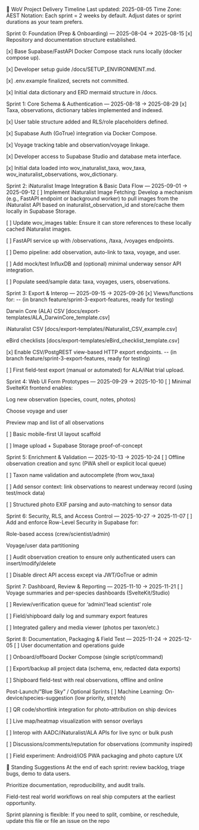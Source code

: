🚀 WoV Project Delivery Timeline
Last updated: 2025-08-05
Time Zone: AEST
Notation: Each sprint = 2 weeks by default. Adjust dates or sprint durations as your team prefers.

Sprint 0: Foundation (Prep & Onboarding) — 2025-08-04 → 2025-08-15
[x] Repository and documentation structure established.

[x] Base Supabase/FastAPI Docker Compose stack runs locally (docker compose up).

[x] Developer setup guide /docs/SETUP_ENVIRONMENT.md.

[x] .env.example finalized, secrets not committed.

[x] Initial data dictionary and ERD mermaid structure in /docs.

Sprint 1: Core Schema & Authentication — 2025-08-18 → 2025-08-29
[x] Taxa, observations, dictionary tables implemented and indexed.

[x] User table structure added and RLS/role placeholders defined.

[x] Supabase Auth (GoTrue) integration via Docker Compose.

[x] Voyage tracking table and observation/voyage linkage.

[x] Developer access to Supabase Studio and database meta interface.

[x] Initial data loaded into wov_inaturalist_taxa, wov_taxa, wov_inaturalist_observations, wov_dictionary.

Sprint 2: iNaturalist Image Integration & Basic Data Flow — 2025-09-01 → 2025-09-12
[ ] Implement iNaturalist Image Fetching: Develop a mechanism (e.g., FastAPI endpoint or background worker) to pull images from the iNaturalist API based on inaturalist_observation_id and store/cache them locally in Supabase Storage.

[ ] Update wov_images table: Ensure it can store references to these locally cached iNaturalist images.

[ ] FastAPI service up with /observations, /taxa, /voyages endpoints.

[ ] Demo pipeline: add observation, auto-link to taxa, voyage, and user.

[ ] Add mock/test InfluxDB and (optional) minimal underway sensor API integration.

[ ] Populate seed/sample data: taxa, voyages, users, observations.

Sprint 3: Export & Interop — 2025-09-15 → 2025-09-26
[x] Views/functions for: -- (in branch feature/sprint-3-export-features, ready for testing)

Darwin Core (ALA) CSV [docs/export-templates/ALA_DarwinCore_template.csv]

iNaturalist CSV [docs/export-templates/iNaturalist_CSV_example.csv]

eBird checklists [docs/export-templates/eBird_checklist_template.csv]

[x] Enable CSV/PostgREST view-based HTTP export endpoints. -- (in branch feature/sprint-3-export-features, ready for testing)

[ ] First field-test export (manual or automated) for ALA/iNat trial upload.

Sprint 4: Web UI Form Prototypes — 2025-09-29 → 2025-10-10
[ ] Minimal SvelteKit frontend enables:

Log new observation (species, count, notes, photos)

Choose voyage and user

Preview map and list of all observations

[ ] Basic mobile-first UI layout scaffold

[ ] Image upload + Supabase Storage proof-of-concept

Sprint 5: Enrichment & Validation — 2025-10-13 → 2025-10-24
[ ] Offline observation creation and sync (PWA shell or explicit local queue)

[ ] Taxon name validation and autocomplete (from wov_taxa)

[ ] Add sensor context: link observations to nearest underway record (using test/mock data)

[ ] Structured photo EXIF parsing and auto-matching to sensor data

Sprint 6: Security, RLS, and Access Control — 2025-10-27 → 2025-11-07
[ ] Add and enforce Row-Level Security in Supabase for:

Role-based access (crew/scientist/admin)

Voyage/user data partitioning

[ ] Audit observation creation to ensure only authenticated users can insert/modify/delete

[ ] Disable direct API access except via JWT/GoTrue or admin

Sprint 7: Dashboard, Review & Reporting — 2025-11-10 → 2025-11-21
[ ] Voyage summaries and per-species dashboards (SvelteKit/Studio)

[ ] Review/verification queue for ‘admin’/‘lead scientist’ role

[ ] Field/shipboard daily log and summary export features

[ ] Integrated gallery and media viewer (photos per taxon/etc.)

Sprint 8: Documentation, Packaging & Field Test — 2025-11-24 → 2025-12-05
[ ] User documentation and operations guide

[ ] Onboard/offboard Docker Compose (single script/command)

[ ] Export/backup all project data (schema, env, redacted data exports)

[ ] Shipboard field-test with real observations, offline and online

Post-Launch/”Blue Sky” / Optional Sprints
[ ] Machine Learning: On-device/species-suggestion (low priority, stretch)

[ ] QR code/shortlink integration for photo-attribution on ship devices

[ ] Live map/heatmap visualization with sensor overlays

[ ] Interop with AADC/iNaturalist/ALA APIs for live sync or bulk push

[ ] Discussions/comments/reputation for observations (community inspired)

[ ] Field experiment: Android/iOS PWA packaging and photo capture UX

🚩 Standing Suggestions
At the end of each sprint: review backlog, triage bugs, demo to data users.

Prioritize documentation, reproducibility, and audit trails.

Field-test real world workflows on real ship computers at the earliest opportunity.

Sprint planning is flexible:
If you need to split, combine, or reschedule, update this file or file an issue on the repo